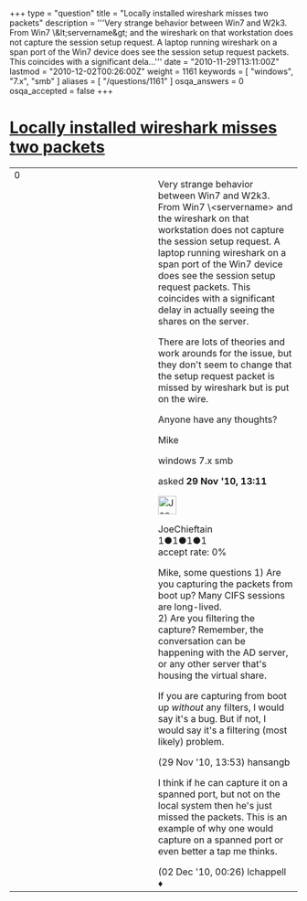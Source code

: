 +++
type = "question"
title = "Locally installed wireshark misses two packets"
description = '''Very strange behavior between Win7 and W2k3. From Win7 &#92;&amp;lt;servername&amp;gt; and the wireshark on that workstation does not capture the session setup request. A laptop running wireshark on a span port of the Win7 device does see the session setup request packets. This coincides with a significant dela...'''
date = "2010-11-29T13:11:00Z"
lastmod = "2010-12-02T00:26:00Z"
weight = 1161
keywords = [ "windows", "7.x", "smb" ]
aliases = [ "/questions/1161" ]
osqa_answers = 0
osqa_accepted = false
+++

<div class="headNormal">

# [Locally installed wireshark misses two packets](/questions/1161/locally-installed-wireshark-misses-two-packets)

</div>

<div id="main-body">

<div id="askform">

<table id="question-table" style="width:100%;"><colgroup><col style="width: 50%" /><col style="width: 50%" /></colgroup><tbody><tr class="odd"><td style="width: 30px; vertical-align: top"><div class="vote-buttons"><span id="post-1161-upvote" class="ajax-command post-vote up" rel="nofollow" title="I like this post (click again to cancel)"> </span><div id="post-1161-score" class="post-score" title="current number of votes">0</div><span id="post-1161-downvote" class="ajax-command post-vote down" rel="nofollow" title="I dont like this post (click again to cancel)"> </span> <span id="favorite-mark" class="ajax-command favorite-mark" rel="nofollow" title="mark/unmark this question as favorite (click again to cancel)"> </span><div id="favorite-count" class="favorite-count"></div></div></td><td><div id="item-right"><div class="question-body"><p>Very strange behavior between Win7 and W2k3. From Win7 \&lt;servername&gt; and the wireshark on that workstation does not capture the session setup request. A laptop running wireshark on a span port of the Win7 device does see the session setup request packets. This coincides with a significant delay in actually seeing the shares on the server.</p><p>There are lots of theories and work arounds for the issue, but they don't seem to change that the setup request packet is missed by wireshark but is put on the wire.</p><p>Anyone have any thoughts?</p><p>Mike</p></div><div id="question-tags" class="tags-container tags"><span class="post-tag tag-link-windows" rel="tag" title="see questions tagged &#39;windows&#39;">windows</span> <span class="post-tag tag-link-7.x" rel="tag" title="see questions tagged &#39;7.x&#39;">7.x</span> <span class="post-tag tag-link-smb" rel="tag" title="see questions tagged &#39;smb&#39;">smb</span></div><div id="question-controls" class="post-controls"></div><div class="post-update-info-container"><div class="post-update-info post-update-info-user"><p>asked <strong>29 Nov '10, 13:11</strong></p><img src="https://secure.gravatar.com/avatar/5a43b9da657dcd22050e7564f3f4ac55?s=32&amp;d=identicon&amp;r=g" class="gravatar" width="32" height="32" alt="JoeChieftain&#39;s gravatar image" /><p><span>JoeChieftain</span><br />
<span class="score" title="1 reputation points">1</span><span title="1 badges"><span class="badge1">●</span><span class="badgecount">1</span></span><span title="1 badges"><span class="silver">●</span><span class="badgecount">1</span></span><span title="1 badges"><span class="bronze">●</span><span class="badgecount">1</span></span><br />
<span class="accept_rate" title="Rate of the user&#39;s accepted answers">accept rate:</span> <span title="JoeChieftain has no accepted answers">0%</span></p></div></div><div id="comments-container-1161" class="comments-container"><span id="1163"></span><div id="comment-1163" class="comment"><div id="post-1163-score" class="comment-score"></div><div class="comment-text"><p>Mike, some questions 1) Are you capturing the packets from boot up? Many CIFS sessions are long-lived.<br />
2) Are you filtering the capture? Remember, the conversation can be happening with the AD server, or any other server that's housing the virtual share.</p><p>If you are capturing from boot up <em>without</em> any filters, I would say it's a bug. But if not, I would say it's a filtering (most likely) problem.</p></div><div id="comment-1163-info" class="comment-info"><span class="comment-age">(29 Nov '10, 13:53)</span> <span class="comment-user userinfo">hansangb</span></div></div><span id="1206"></span><div id="comment-1206" class="comment"><div id="post-1206-score" class="comment-score"></div><div class="comment-text"><p>I think if he can capture it on a spanned port, but not on the local system then he's just missed the packets. This is an example of why one would capture on a spanned port or even better a tap me thinks.</p></div><div id="comment-1206-info" class="comment-info"><span class="comment-age">(02 Dec '10, 00:26)</span> <span class="comment-user userinfo">lchappell ♦</span></div></div></div><div id="comment-tools-1161" class="comment-tools"></div><div class="clear"></div><div id="comment-1161-form-container" class="comment-form-container"></div><div class="clear"></div></div></td></tr></tbody></table>

</div>

</div>


